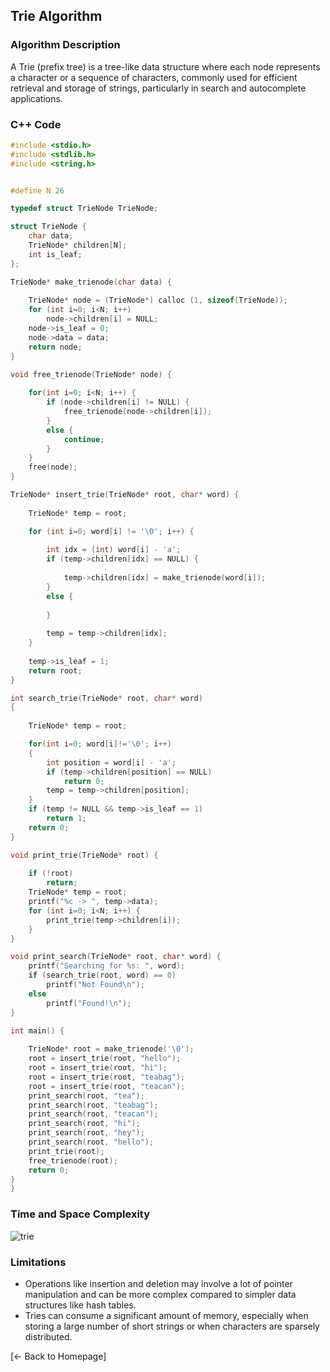 ## Trie Algorithm

### Algorithm Description
A Trie (prefix tree) is a tree-like data structure where each node represents a character or a sequence of characters, commonly used for efficient retrieval and storage of strings, particularly in search and autocomplete applications.

### C++ Code

```cpp
#include <stdio.h>
#include <stdlib.h>
#include <string.h> 


#define N 26

typedef struct TrieNode TrieNode;

struct TrieNode {
    char data; 
    TrieNode* children[N];
    int is_leaf;
};

TrieNode* make_trienode(char data) {
    
    TrieNode* node = (TrieNode*) calloc (1, sizeof(TrieNode));
    for (int i=0; i<N; i++)
        node->children[i] = NULL;
    node->is_leaf = 0;
    node->data = data;
    return node;
}

void free_trienode(TrieNode* node) {
   
    for(int i=0; i<N; i++) {
        if (node->children[i] != NULL) {
            free_trienode(node->children[i]);
        }
        else {
            continue;
        }
    }
    free(node);
}

TrieNode* insert_trie(TrieNode* root, char* word) {
    
    TrieNode* temp = root;

    for (int i=0; word[i] != '\0'; i++) {
        
        int idx = (int) word[i] - 'a';
        if (temp->children[idx] == NULL) {
            
            temp->children[idx] = make_trienode(word[i]);
        }
        else {
            
        }
       
        temp = temp->children[idx];
    }
    
    temp->is_leaf = 1;
    return root;
}

int search_trie(TrieNode* root, char* word)
{
   
    TrieNode* temp = root;

    for(int i=0; word[i]!='\0'; i++)
    {
        int position = word[i] - 'a';
        if (temp->children[position] == NULL)
            return 0;
        temp = temp->children[position];
    }
    if (temp != NULL && temp->is_leaf == 1)
        return 1;
    return 0;
}

void print_trie(TrieNode* root) {
    
    if (!root)
        return;
    TrieNode* temp = root;
    printf("%c -> ", temp->data);
    for (int i=0; i<N; i++) {
        print_trie(temp->children[i]); 
    }
}

void print_search(TrieNode* root, char* word) {
    printf("Searching for %s: ", word);
    if (search_trie(root, word) == 0)
        printf("Not Found\n");
    else
        printf("Found!\n");
}

int main() {
   
    TrieNode* root = make_trienode('\0');
    root = insert_trie(root, "hello");
    root = insert_trie(root, "hi");
    root = insert_trie(root, "teabag");
    root = insert_trie(root, "teacan");
    print_search(root, "tea");
    print_search(root, "teabag");
    print_search(root, "teacan");
    print_search(root, "hi");
    print_search(root, "hey");
    print_search(root, "hello");
    print_trie(root);
    free_trienode(root);
    return 0;
}
}
```

### Time and Space Complexity
![trie](https://github.com/DEBANSHU007/FoodDelivery.github.io/assets/67229736/a0914a69-176b-4aa4-b98b-c434dbb1bbd3)



### Limitations
*	Operations like insertion and deletion may involve a lot of pointer manipulation and can be more complex compared to simpler data structures like hash tables.
*	Tries can consume a significant amount of memory, especially when storing a large number of short strings or when characters are sparsely distributed.

[← Back to Homepage]

